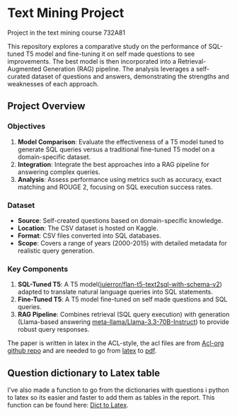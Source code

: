 # Text Mining Project
Project in the text mining course 732A81

This repository explores a comparative study on the performance of SQL-tuned T5 model and fine-tuning it on self made questions to see improvements. The best model is then incorporated into a Retrieval-Augmented Generation (RAG) pipeline. The analysis leverages a self-curated dataset of questions and answers, demonstrating the strengths and weaknesses of each approach.

## Project Overview

### Objectives
1. **Model Comparison**: Evaluate the effectiveness of a T5 model tuned to generate SQL queries versus a traditional fine-tuned T5 model on a domain-specific dataset.
2. **Integration**: Integrate the best approaches into a RAG pipeline for answering complex queries.
3. **Analysis**: Assess performance using metrics such as accuracy, exact matching and ROUGE 2, focusing on SQL execution success rates.

### Dataset
- **Source**: Self-created questions based on domain-specific knowledge.
- **Location**: The CSV dataset is hosted on Kaggle.
- **Format**: CSV files converted into SQL databases.
- **Scope**: Covers a range of years (2000-2015) with detailed metadata for realistic query generation.

### Key Components
1. **SQL-Tuned T5**: A T5 model([juierror/flan-t5-text2sql-with-schema-v2](https://huggingface.co/juierror/flan-t5-text2sql-with-schema-v2)) adapted to translate natural language queries into SQL statements.
2. **Fine-Tuned T5**: A T5 model fine-tuned on self made questions and SQL queries.
3. **RAG Pipeline**: Combines retrieval (SQL query execution) with generation (Llama-based answering  [meta-llama/Llama-3.3-70B-Instruct](https://huggingface.co/meta-llama/Llama-3.3-70B-Instruct)) to provide robust query responses.


The paper is written in latex in the ACL-style, the acl files are from [Acl-org github repo](https://github.com/acl-org/acl-style-files/) and are needed to go from [latex](https://github.com/Johhed15/Text-Mining-Project/blob/main/Text-mining-project.tex) to [pdf](https://github.com/Johhed15/Text-Mining-Project/blob/main/Text_mining.pdf).

## Question dictionary to Latex table

I've also made a function to go from the dictionaries with questions i python to latex so its easier and faster to add them as tables in the report. This function can be found here: [Dict to Latex](https://github.com/Johhed15/Text-Mining-Project/blob/main/latex_table_generator).


